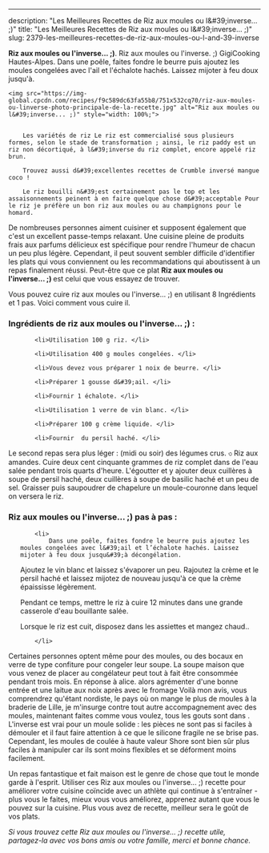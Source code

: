 ---
description: "Les Meilleures Recettes de Riz aux moules ou l&amp;#39;inverse... ;)"
title: "Les Meilleures Recettes de Riz aux moules ou l&amp;#39;inverse... ;)"
slug: 2379-les-meilleures-recettes-de-riz-aux-moules-ou-l-and-39-inverse

<p>
	<strong>Riz aux moules ou l&#39;inverse... ;)</strong>. 
	Riz aux moules ou l&#39;inverse. ;) GigiCooking Hautes-Alpes. Dans une poêle, faites fondre le beurre puis ajoutez les moules congelées avec l&#39;ail et l&#39;échalote hachés. Laissez mijoter à feu doux jusqu&#39;à.
</p>
<p>
	
	<img src="https://img-global.cpcdn.com/recipes/f9c589dc63fa55b8/751x532cq70/riz-aux-moules-ou-linverse-photo-principale-de-la-recette.jpg" alt="Riz aux moules ou l&#39;inverse... ;)" style="width: 100%;">
	
	
		Les variétés de riz Le riz est commercialisé sous plusieurs formes, selon le stade de transformation ; ainsi, le riz paddy est un riz non décortiqué, à l&#39;inverse du riz complet, encore appelé riz brun.
	
		Trouvez aussi d&#39;excellentes recettes de Crumble inversé mangue coco !
	
		Le riz bouilli n&#39;est certainement pas le top et les assaisonnements peinent à en faire quelque chose d&#39;acceptable Pour le riz je préfère un bon riz aux moules ou au champignons pour le homard.
	
</p>

De nombreuses personnes aiment cuisiner et supposent également que c'est un excellent passe-temps relaxant. Une cuisine pleine de produits frais aux parfums délicieux est spécifique pour rendre l'humeur de chacun un peu plus légère. Cependant, il peut souvent sembler difficile d'identifier les plats qui vous conviennent ou les recommandations qui aboutissent à un repas finalement réussi. Peut-être que ce plat <strong> Riz aux moules ou l&#39;inverse... ;) </strong> est celui que vous essayez de trouver.

<!--inarticleads1-->

Vous pouvez cuire riz aux moules ou l&#39;inverse... ;) en utilisant 8 Ingrédients et 1 pas. Voici comment vous cuire il.

<h3>Ingrédients de riz aux moules ou l&#39;inverse... ;) :</h3>

<ol>
	
		<li>Utilisation 100 g riz. </li>
	
		<li>Utilisation 400 g moules congelées. </li>
	
		<li>Vous devez vous préparer 1 noix de beurre. </li>
	
		<li>Préparer 1 gousse d&#39;ail. </li>
	
		<li>Fournir 1 échalote. </li>
	
		<li>Utilisation 1 verre de vin blanc. </li>
	
		<li>Préparer 100 g crème liquide. </li>
	
		<li>Fournir  du persil haché. </li>
	
</ol>

Le second repas sera plus léger : (midi ou soir) des légumes crus. ৩ Riz aux amandes. Cuire deux cent cinquante grammes de riz complet dans de l&#39;eau salée pendant trois quarts d&#39;heure. L&#39;égoutter et y ajouter deux cuillères à soupe de persil haché, deux cuillères à soupe de basilic haché et un peu de sel. Graisser puis saupoudrer de chapelure un moule-couronne dans lequel on versera le riz. 

<!--inarticleads2-->

<h3>Riz aux moules ou l&#39;inverse... ;) pas à pas :</h3>

<ol>
	
		<li>
			Dans une poêle, faites fondre le beurre puis ajoutez les moules congelées avec l&#39;ail et l’échalote hachés. Laissez mijoter à feu doux jusqu&#39;à décongélation.

Ajoutez le vin blanc et laissez s&#39;évaporer un peu. Rajoutez la crème et le persil haché et laissez mijotez de nouveau jusqu&#39;à ce que la crème épaississe légèrement.

Pendant ce temps, mettre le riz à cuire 12 minutes dans une grande casserole d&#39;eau bouillante salée.

Lorsque le riz est cuit, disposez dans les assiettes et mangez chaud..
			
			
		</li>
	
</ol>

Certaines personnes optent même pour des moules, ou des bocaux en verre de type confiture pour congeler leur soupe. La soupe maison que vous venez de placer au congélateur peut tout à fait être consommée pendant trois mois. En réponse à alice. alors agrémenter d&#39;une bonne entrée et une laitue aux noix après avec le fromage Voilà mon avis, vous comprendrez qu&#39;étant nordiste, le pays où on mange le plus de moules à la braderie de Lille, je m&#39;insurge contre tout autre accompagnement avec des moules, maintenant faites comme vous voulez, tous les gouts sont dans . L&#39;inverse est vrai pour un moule solide : les pièces ne sont pas si faciles à démouler et il faut faire attention à ce que le silicone fragile ne se brise pas. Cependant, les moules de coulée à haute valeur Shore sont bien sûr plus faciles à manipuler car ils sont moins flexibles et se déforment moins facilement. 

<!--inarticleads1-->

<p>
Un repas fantastique et fait maison est le genre de chose que tout le monde garde à l'esprit. Utiliser ces Riz aux moules ou l&#39;inverse... ;) recette pour améliorer votre cuisine coïncide avec un athlète qui continue à s'entraîner - plus vous le faites, mieux vous vous améliorez, apprenez autant que vous le pouvez sur la cuisine. Plus vous avez de recette, meilleur sera le goût de vos plats.
</p>

<p>
<i>Si vous trouvez cette Riz aux moules ou l&#39;inverse... ;) recette utile, partagez-la avec vos bons amis ou votre famille, merci et bonne chance.</i>
</p>
